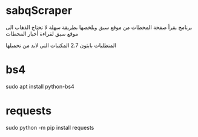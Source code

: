 # sabqScraper

برنامج يقرأ صفحة المحطات من موقع سبق ويلخصها بطريقة سهلة 
لا تحتاج الذهاب الى موقع سبق لقراءة أخبار المحطات 

المتطلبات
بايثون 2.7 
المكتبات التي لابد من تحميلها 

# bs4 
sudo apt install python-bs4 
# requests
sudo python -m pip install requests 




